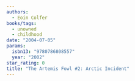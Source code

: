 ```yaml
---
authors:
  - Eoin Colfer
books/tags:
  - unowned
  - childhood
date: "2004-07-05"
params:
  isbn13: "9780786808557"
  year: "2002"
star_rating: 0
title: "The Artemis Fowl #2: Arctic Incident"
---
```


<!--more-->
